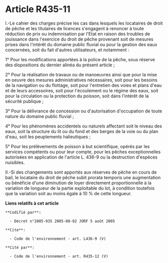 # Article R435-11

I.-Le cahier des charges précise les cas dans lesquels les locataires de droit de pêche et les titulaires de licences
s'engagent à renoncer à toute réduction de prix ou indemnisation par l'Etat en raison des troubles de jouissance dans
l'exercice du droit de pêche provenant soit de mesures prises dans l'intérêt du domaine public fluvial ou pour la gestion des
eaux concernées, soit du fait d'autres utilisateurs, et notamment : 

1° Pour les modifications apportées à la police de la pêche, sous réserve des dispositions du dernier alinéa du présent
article ; 

2° Pour la réalisation de travaux ou de manoeuvres ainsi que pour la mise en oeuvre des mesures administratives nécessaires,
soit pour les besoins de la navigation ou du flottage, soit pour l'entretien des voies et plans d'eau et de leurs
accessoires, soit pour l'écoulement ou le régime des eaux, soit pour la circulation ou la protection du poisson, soit dans
l'intérêt de la sécurité publique ; 

3° Pour la délivrance de concession ou d'autorisation d'occupation de toute nature du domaine public fluvial ; 

4° Pour les phénomènes accidentels ou naturels affectant soit le niveau des eaux, soit la structure du lit ou du fond et des
berges de la voie ou du plan d'eau, soit les peuplements halieutiques ; 

5° Pour les prélèvements de poisson à but scientifique, opérés par les services compétents ou pour leur compte, pour les
pêches exceptionnelles autorisées en application de l'article L. 436-9 ou la destruction d'espèces nuisibles. 

II.-Si des changements sont apportés aux réserves de pêche en cours de bail, le locataire du droit de pêche subit prorata
temporis une augmentation ou bénéficie d'une diminution de loyer directement proportionnelle à la variation de longueur de la
partie exploitable du lot, à condition toutefois que la variation soit au moins égale à 10 % de cette longueur.

**Liens relatifs à cet article**

	**Codifié par**:

	  - Décret n°2005-935 2005-08-02 JORF 5 août 2005

	**Cite**:

	  - Code de l'environnement - art. L436-9 (V)

	**Cité par**:

	  - Code de l'environnement - art. R435-12 (V)
